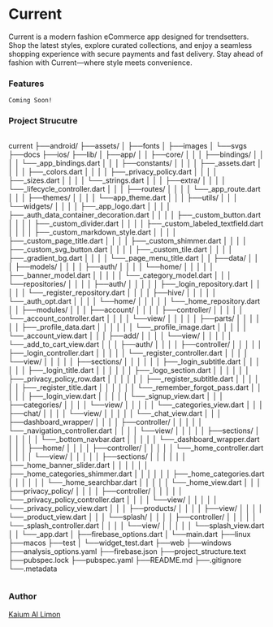 Current
===
Current is a modern fashion eCommerce app designed for trendsetters. Shop the latest styles, explore curated collections, and enjoy a seamless shopping experience with secure payments and fast delivery. Stay ahead of fashion with Current—where style meets convenience.

### Features
```
Coming Soon!
```

### Project Strucutre
```
```
current
├──android/
├──assets/
│   ├──fonts
│   ├──images
│   └──svgs
├──docs
├──ios/
├──lib/
│   ├──app/
│   │   ├──core/
│   │   │   ├──bindings/
│   │   │   │   └──_app_bindings.dart
│   │   │   ├──constants/
│   │   │   │   ├──_assets.dart
│   │   │   │   ├──_colors.dart
│   │   │   │   ├──_privacy_policy.dart
│   │   │   │   ├──_sizes.dart
│   │   │   │   └──_strings.dart
│   │   │   ├──extra/
│   │   │   │   └──_lifecycle_controller.dart
│   │   │   ├──routes/
│   │   │   │   └──_app_route.dart
│   │   │   ├──themes/
│   │   │   │   └──app_theme.dart
│   │   │   ├──utils/
│   │   │   └──widgets/
│   │   │   │   ├──_app_logo.dart
│   │   │   │   ├──_auth_data_container_decoration.dart
│   │   │   │   ├──_custom_button.dart
│   │   │   │   ├──_custom_divider.dart
│   │   │   │   ├──_custom_labeled_textfield.dart
│   │   │   │   ├──_custom_markdown_style.dart
│   │   │   │   ├──_custom_page_title.dart
│   │   │   │   ├──_custom_shimmer.dart
│   │   │   │   ├──_custom_svg_button.dart
│   │   │   │   ├──_custom_tile.dart
│   │   │   │   ├──_gradient_bg.dart
│   │   │   │   └──_page_menu_title.dart
│   │   ├──data/
│   │   │   ├──models/
│   │   │   │   ├──auth/
│   │   │   │   └──home/
│   │   │   │   │   ├──_banner_model.dart
│   │   │   │   │   └──_category_model.dart
│   │   │   └──repositories/
│   │   │   │   ├──auth/
│   │   │   │   │   ├──_login_repository.dart
│   │   │   │   │   └──_register_repository.dart
│   │   │   │   ├──hive/
│   │   │   │   │   └──_auth_opt.dart
│   │   │   │   └──home/
│   │   │   │   │   └──_home_repository.dart
│   │   ├──modules/
│   │   │   ├──account/
│   │   │   │   ├──controller/
│   │   │   │   │   └──_account_controller.dart
│   │   │   │   └──view/
│   │   │   │   │   ├──parts/
│   │   │   │   │   │   ├──_profile_data.dart
│   │   │   │   │   │   └──_profile_image.dart
│   │   │   │   │   └──_account_view.dart
│   │   │   ├──add/
│   │   │   │   └──view/
│   │   │   │   │   └──_add_to_cart_view.dart
│   │   │   ├──auth/
│   │   │   │   ├──controller/
│   │   │   │   │   ├──_login_controller.dart
│   │   │   │   │   └──_register_controller.dart
│   │   │   │   └──view/
│   │   │   │   │   ├──sections/
│   │   │   │   │   │   ├──_login_subtitle.dart
│   │   │   │   │   │   ├──_login_title.dart
│   │   │   │   │   │   ├──_logo_section.dart
│   │   │   │   │   │   ├──_privacy_policy_row.dart
│   │   │   │   │   │   ├──_register_subtitle.dart
│   │   │   │   │   │   ├──_register_title.dart
│   │   │   │   │   │   └──_remember_forgot_pass.dart
│   │   │   │   │   ├──_login_view.dart
│   │   │   │   │   └──_signup_view.dart
│   │   │   ├──categories/
│   │   │   │   └──view/
│   │   │   │   │   └──_categories_view.dart
│   │   │   ├──chat/
│   │   │   │   └──view/
│   │   │   │   │   └──_chat_view.dart
│   │   │   ├──dashboard_wrapper/
│   │   │   │   ├──controller/
│   │   │   │   │   └──_navigation_controller.dart
│   │   │   │   └──view/
│   │   │   │   │   ├──sections/
│   │   │   │   │   │   └──_bottom_navbar.dart
│   │   │   │   │   └──_dashboard_wrapper.dart
│   │   │   ├──home/
│   │   │   │   ├──controller/
│   │   │   │   │   └──_home_controller.dart
│   │   │   │   └──view/
│   │   │   │   │   ├──sections/
│   │   │   │   │   │   ├──_home_banner_slider.dart
│   │   │   │   │   │   ├──_home_categories_shimmer.dart
│   │   │   │   │   │   ├──_home_categories.dart
│   │   │   │   │   │   └──_home_searchbar.dart
│   │   │   │   │   └──_home_view.dart
│   │   │   ├──privacy_policy/
│   │   │   │   ├──controller/
│   │   │   │   │   └──_privacy_policy_controller.dart
│   │   │   │   └──view/
│   │   │   │   │   └──_privacy_policy_view.dart
│   │   │   ├──products/
│   │   │   │   ├──view/
│   │   │   │   └──_product_view.dart
│   │   │   └──splash/
│   │   │   │   ├──controller/
│   │   │   │   │   └──_splash_controller.dart
│   │   │   │   └──view/
│   │   │   │   │   └──splash_view.dart
│   │   └──_app.dart
│   ├──firebase_options.dart
│   └──main.dart
├──linux
├──macos
├──test
│   └──widget_test.dart
├──web
├──windows
├──analysis_options.yaml
├──firebase.json
├──project_structure.text
├──pubspec.lock
├──pubspec.yaml
├──README.md
├──.gitignore
└──.metadata
```
```

### Author
[Kaium Al Limon](www.facebook.com/lemon)